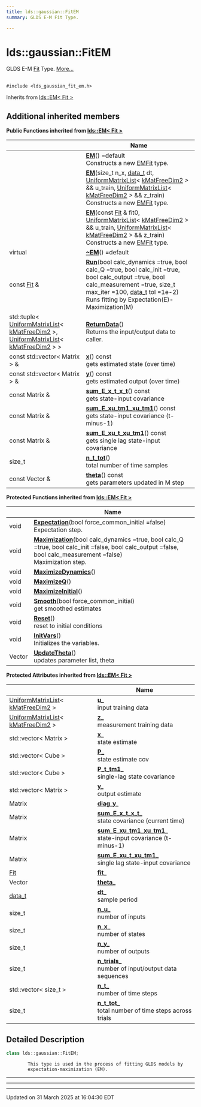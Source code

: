 ```yaml
---
title: lds::gaussian::FitEM
summary: GLDS E-M Fit Type. 

---
```


# lds::gaussian::FitEM



GLDS E-M [Fit](/lds-ctrl-est/docs/api/classes/classlds_1_1gaussian_1_1_fit/) Type.  [More...](#detailed-description)


<br /> `#include <lds_gaussian_fit_em.h>`

Inherits from [lds::EM< Fit >](/lds-ctrl-est/docs/api/classes/classlds_1_1_e_m/)

## Additional inherited members

**Public Functions inherited from [lds::EM< Fit >](/lds-ctrl-est/docs/api/classes/classlds_1_1_e_m/)**

|                | Name           |
| -------------- | -------------- |
| | **[EM](/lds-ctrl-est/docs/api/classes/classlds_1_1_e_m/#function-em)**() =default<br>Constructs a new [EM](/lds-ctrl-est/docs/api/classes/classlds_1_1_e_m/)[Fit]() type.  |
| | **[EM](/lds-ctrl-est/docs/api/classes/classlds_1_1_e_m/#function-em)**(size_t n_x, [data_t](/lds-ctrl-est/docs/api/namespaces/namespacelds/#using-data-t) dt, [UniformMatrixList](/lds-ctrl-est/docs/api/classes/classlds_1_1_uniform_matrix_list/)< [kMatFreeDim2](/lds-ctrl-est/docs/api/namespaces/namespacelds/#enumvalue-kmatfreedim2) > && u_train, [UniformMatrixList](/lds-ctrl-est/docs/api/classes/classlds_1_1_uniform_matrix_list/)< [kMatFreeDim2](/lds-ctrl-est/docs/api/namespaces/namespacelds/#enumvalue-kmatfreedim2) > && z_train)<br>Constructs a new [EM](/lds-ctrl-est/docs/api/classes/classlds_1_1_e_m/)[Fit]() type.  |
| | **[EM](/lds-ctrl-est/docs/api/classes/classlds_1_1_e_m/#function-em)**(const [Fit](/lds-ctrl-est/docs/api/classes/classlds_1_1_fit/) & fit0, [UniformMatrixList](/lds-ctrl-est/docs/api/classes/classlds_1_1_uniform_matrix_list/)< [kMatFreeDim2](/lds-ctrl-est/docs/api/namespaces/namespacelds/#enumvalue-kmatfreedim2) > && u_train, [UniformMatrixList](/lds-ctrl-est/docs/api/classes/classlds_1_1_uniform_matrix_list/)< [kMatFreeDim2](/lds-ctrl-est/docs/api/namespaces/namespacelds/#enumvalue-kmatfreedim2) > && z_train)<br>Constructs a new [EM](/lds-ctrl-est/docs/api/classes/classlds_1_1_e_m/)[Fit]() type.  |
| virtual | **[~EM](/lds-ctrl-est/docs/api/classes/classlds_1_1_e_m/#function-~em)**() =default |
| const [Fit](/lds-ctrl-est/docs/api/classes/classlds_1_1_fit/) & | **[Run](/lds-ctrl-est/docs/api/classes/classlds_1_1_e_m/#function-run)**(bool calc_dynamics =true, bool calc_Q =true, bool calc_init =true, bool calc_output =true, bool calc_measurement =true, size_t max_iter =100, [data_t](/lds-ctrl-est/docs/api/namespaces/namespacelds/#using-data-t) tol =1e-2)<br>Runs fitting by Expectation(E)-Maximization(M)  |
| std::tuple< [UniformMatrixList](/lds-ctrl-est/docs/api/classes/classlds_1_1_uniform_matrix_list/)< [kMatFreeDim2](/lds-ctrl-est/docs/api/namespaces/namespacelds/#enumvalue-kmatfreedim2) >, [UniformMatrixList](/lds-ctrl-est/docs/api/classes/classlds_1_1_uniform_matrix_list/)< [kMatFreeDim2](/lds-ctrl-est/docs/api/namespaces/namespacelds/#enumvalue-kmatfreedim2) > > | **[ReturnData](/lds-ctrl-est/docs/api/classes/classlds_1_1_e_m/#function-returndata)**()<br>Returns the input/output data to caller.  |
| const std::vector< Matrix > & | **[x](/lds-ctrl-est/docs/api/classes/classlds_1_1_e_m/#function-x)**() const<br>gets estimated state (over time)  |
| const std::vector< Matrix > & | **[y](/lds-ctrl-est/docs/api/classes/classlds_1_1_e_m/#function-y)**() const<br>gets estimated output (over time)  |
| const Matrix & | **[sum_E_x_t_x_t](/lds-ctrl-est/docs/api/classes/classlds_1_1_e_m/#function-sum-e-x-t-x-t)**() const<br>gets state-input covariance  |
| const Matrix & | **[sum_E_xu_tm1_xu_tm1](/lds-ctrl-est/docs/api/classes/classlds_1_1_e_m/#function-sum-e-xu-tm1-xu-tm1)**() const<br>gets state-input covariance (t-minus-1)  |
| const Matrix & | **[sum_E_xu_t_xu_tm1](/lds-ctrl-est/docs/api/classes/classlds_1_1_e_m/#function-sum-e-xu-t-xu-tm1)**() const<br>gets single lag state-input covariance  |
| size_t | **[n_t_tot](/lds-ctrl-est/docs/api/classes/classlds_1_1_e_m/#function-n-t-tot)**()<br>total number of time samples  |
| const Vector & | **[theta](/lds-ctrl-est/docs/api/classes/classlds_1_1_e_m/#function-theta)**() const<br>gets parameters updated in M step  |

**Protected Functions inherited from [lds::EM< Fit >](/lds-ctrl-est/docs/api/classes/classlds_1_1_e_m/)**

|                | Name           |
| -------------- | -------------- |
| void | **[Expectation](/lds-ctrl-est/docs/api/classes/classlds_1_1_e_m/#function-expectation)**(bool force_common_initial =false)<br>Expectation step.  |
| void | **[Maximization](/lds-ctrl-est/docs/api/classes/classlds_1_1_e_m/#function-maximization)**(bool calc_dynamics =true, bool calc_Q =true, bool calc_init =false, bool calc_output =false, bool calc_measurement =false)<br>Maximization step.  |
| void | **[MaximizeDynamics](/lds-ctrl-est/docs/api/classes/classlds_1_1_e_m/#function-maximizedynamics)**() |
| void | **[MaximizeQ](/lds-ctrl-est/docs/api/classes/classlds_1_1_e_m/#function-maximizeq)**() |
| void | **[MaximizeInitial](/lds-ctrl-est/docs/api/classes/classlds_1_1_e_m/#function-maximizeinitial)**() |
| void | **[Smooth](/lds-ctrl-est/docs/api/classes/classlds_1_1_e_m/#function-smooth)**(bool force_common_initial)<br>get smoothed estimates  |
| void | **[Reset](/lds-ctrl-est/docs/api/classes/classlds_1_1_e_m/#function-reset)**()<br>reset to initial conditions  |
| void | **[InitVars](/lds-ctrl-est/docs/api/classes/classlds_1_1_e_m/#function-initvars)**()<br>Initializes the variables.  |
| Vector | **[UpdateTheta](/lds-ctrl-est/docs/api/classes/classlds_1_1_e_m/#function-updatetheta)**()<br>updates parameter list, theta  |

**Protected Attributes inherited from [lds::EM< Fit >](/lds-ctrl-est/docs/api/classes/classlds_1_1_e_m/)**

|                | Name           |
| -------------- | -------------- |
| [UniformMatrixList](/lds-ctrl-est/docs/api/classes/classlds_1_1_uniform_matrix_list/)< [kMatFreeDim2](/lds-ctrl-est/docs/api/namespaces/namespacelds/#enumvalue-kmatfreedim2) > | **[u_](/lds-ctrl-est/docs/api/classes/classlds_1_1_e_m/#variable-u-)** <br>input training data  |
| [UniformMatrixList](/lds-ctrl-est/docs/api/classes/classlds_1_1_uniform_matrix_list/)< [kMatFreeDim2](/lds-ctrl-est/docs/api/namespaces/namespacelds/#enumvalue-kmatfreedim2) > | **[z_](/lds-ctrl-est/docs/api/classes/classlds_1_1_e_m/#variable-z-)** <br>measurement training data  |
| std::vector< Matrix > | **[x_](/lds-ctrl-est/docs/api/classes/classlds_1_1_e_m/#variable-x-)** <br>state estimate  |
| std::vector< Cube > | **[P_](/lds-ctrl-est/docs/api/classes/classlds_1_1_e_m/#variable-p-)** <br>state estimate cov  |
| std::vector< Cube > | **[P_t_tm1_](/lds-ctrl-est/docs/api/classes/classlds_1_1_e_m/#variable-p-t-tm1-)** <br>single-lag state covariance  |
| std::vector< Matrix > | **[y_](/lds-ctrl-est/docs/api/classes/classlds_1_1_e_m/#variable-y-)** <br>output estimate  |
| Matrix | **[diag_y_](/lds-ctrl-est/docs/api/classes/classlds_1_1_e_m/#variable-diag-y-)**  |
| Matrix | **[sum_E_x_t_x_t_](/lds-ctrl-est/docs/api/classes/classlds_1_1_e_m/#variable-sum-e-x-t-x-t-)** <br>state covariance (current time)  |
| Matrix | **[sum_E_xu_tm1_xu_tm1_](/lds-ctrl-est/docs/api/classes/classlds_1_1_e_m/#variable-sum-e-xu-tm1-xu-tm1-)** <br>state-input covariance (t-minus-1)  |
| Matrix | **[sum_E_xu_t_xu_tm1_](/lds-ctrl-est/docs/api/classes/classlds_1_1_e_m/#variable-sum-e-xu-t-xu-tm1-)** <br>single lag state-input covariance  |
| [Fit](/lds-ctrl-est/docs/api/classes/classlds_1_1_fit/) | **[fit_](/lds-ctrl-est/docs/api/classes/classlds_1_1_e_m/#variable-fit-)**  |
| Vector | **[theta_](/lds-ctrl-est/docs/api/classes/classlds_1_1_e_m/#variable-theta-)**  |
| [data_t](/lds-ctrl-est/docs/api/namespaces/namespacelds/#using-data-t) | **[dt_](/lds-ctrl-est/docs/api/classes/classlds_1_1_e_m/#variable-dt-)** <br>sample period  |
| size_t | **[n_u_](/lds-ctrl-est/docs/api/classes/classlds_1_1_e_m/#variable-n-u-)** <br>number of inputs  |
| size_t | **[n_x_](/lds-ctrl-est/docs/api/classes/classlds_1_1_e_m/#variable-n-x-)** <br>number of states  |
| size_t | **[n_y_](/lds-ctrl-est/docs/api/classes/classlds_1_1_e_m/#variable-n-y-)** <br>number of outputs  |
| size_t | **[n_trials_](/lds-ctrl-est/docs/api/classes/classlds_1_1_e_m/#variable-n-trials-)** <br>number of input/output data sequences  |
| std::vector< size_t > | **[n_t_](/lds-ctrl-est/docs/api/classes/classlds_1_1_e_m/#variable-n-t-)** <br>number of time steps  |
| size_t | **[n_t_tot_](/lds-ctrl-est/docs/api/classes/classlds_1_1_e_m/#variable-n-t-tot-)** <br>total number of time steps across trials  |


## Detailed Description

```cpp
class lds::gaussian::FitEM;
```





```
        This type is used in the process of fitting GLDS models by
        expectation-maximization (EM).
```

---
---
-------------------------------

Updated on 31 March 2025 at 16:04:30 EDT
